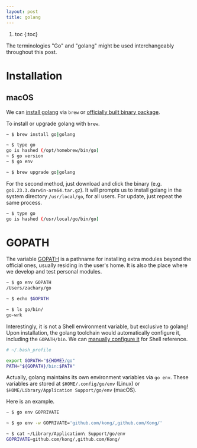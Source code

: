 ```yaml
---
layout: post
title: golang
---
```



1. toc
{:toc}

The terminologies "Go" and "golang" might be used interchangeably throughout this post.

# Installation #

## macOS ##

We can [install golang](https://go.dev/doc/install) via `brew` or [officially built binary package](https://go.dev/dl/).

To install or upgrade golang with `brew`.

```bash
~ $ brew install go|golang

~ $ type go
go is hashed (/opt/homebrew/bin/go)
~ $ go version
~ $ go env

~ $ brew upgrade go|golang
```

For the second method, just download and click the binary (e.g. `go1.23.3.darwin-arm64.tar.gz`). It will prompts us to install golang in the system directory `/usr/local/go`, for all users. For update, just repeat the same process.

```bash
~ $ type go
go is hashed (/usr/local/go/bin/go)
```

# GOPATH #

The variable [GOPATH](https://go.dev/wiki/GOPATH) is a pathname for installing extra modules beyond the official ones, usually residing in the user's home. It is also the place where we develop and test personal modules.

```bash
~ $ go env GOPATH
/Users/zachary/go

~ $ echo $GOPATH

~ $ ls go/bin/
go-wrk
```

Interestingly, it is not a Shell environment variable, but exclusive to golang! Upon installation, the golang toolchain would automatically configure it, including the `GOPATH/bin`. We can [manually configure it](https://stackoverflow.com/a/21506074) for Shell reference.

```bash
# ~/.bash_profile

export GOPATH="${HOME}/go"
PATH="${GOPATH}/bin:$PATH"
```

Actually, golang maintains its own environment variables via `go env`. These variables are stored at `$HOME/.config/go/env` (Linux) or `$HOME/Library/Application Support/go/env` (macOS).

Here is an example.

```bash
~ $ go env GOPRIVATE

~ $ go env -w GOPRIVATE='github.com/kong/,github.com/Kong/'

~ $ cat ~/Library/Application\ Support/go/env
GOPRIVATE=github.com/kong/,github.com/Kong/
```

